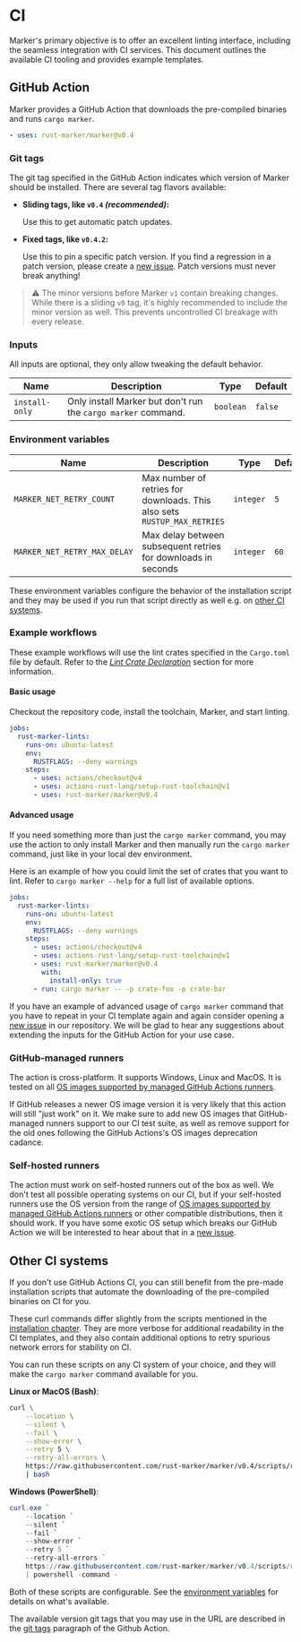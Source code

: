 # CI

Marker's primary objective is to offer an excellent linting interface, including the seamless integration with CI services. This document outlines the available CI tooling and provides example templates.

<!-- toc -->

## GitHub Action

Marker provides a GitHub Action that downloads the pre-compiled binaries and runs `cargo marker`.

<!-- region replace marker version stable -->

```yml
- uses: rust-marker/marker@v0.4
```

### Git tags

The git tag specified in the GitHub Action indicates which version of Marker should be installed. There are several tag flavors available:

- **Sliding tags, like `v0.4` *(recommended)*:**

  Use this to get automatic patch updates.

- **Fixed tags, like `v0.4.2`:**

  Use this to pin a specific patch version. If you find a regression in a patch version, please create a [new issue]. Patch versions must never break anything!

<!-- endregion replace marker version stable -->

> ⚠️ The minor versions before Marker `v1` contain breaking changes. While there is a sliding `v0` tag, it's highly recommended to include the minor version as well. This prevents uncontrolled CI breakage with every release.

### Inputs

All inputs are optional, they only allow tweaking the default behavior.

| Name           | Description                                                   | Type      | Default |
|----------------|---------------------------------------------------------------|-----------|---------|
| `install-only` | Only install Marker but don't run the `cargo marker` command. | `boolean` | `false` |


### Environment variables

| Name                         | Description                                                              | Type      | Default |
|------------------------------|--------------------------------------------------------------------------|-----------|---------|
| `MARKER_NET_RETRY_COUNT`     | Max number of retries for downloads. This also sets `RUSTUP_MAX_RETRIES` | `integer` | `5`     |
| `MARKER_NET_RETRY_MAX_DELAY` | Max delay between subsequent retries for downloads in seconds            | `integer` | `60`    |

These environment variables configure the behavior of the installation script and they may be used if you run that script directly as well e.g. on [other CI systems](#other-ci-systems).

### Example workflows

These example workflows will use the lint crates specified in the `Cargo.toml` file by default. Refer to the [*Lint Crate Declaration*](./lint-crate-declaration.md) section for more information.

#### Basic usage

Checkout the repository code, install the toolchain, Marker, and start linting.

<!-- region replace marker action version stable -->
```yml
jobs:
  rust-marker-lints:
    runs-on: ubuntu-latest
    env:
      RUSTFLAGS: --deny warnings
    steps:
      - uses: actions/checkout@v4
      - uses: actions-rust-lang/setup-rust-toolchain@v1
      - uses: rust-marker/marker@v0.4
```
<!-- endregion replace marker action version stable -->


#### Advanced usage

If you need something more than just the `cargo marker` command, you may use the action to only install Marker and then manually run the `cargo marker` command, just like in your local dev environment.

Here is an example of how you could limit the set of crates that you want to lint. Refer to `cargo marker --help` for a full list of available options.

<!-- region replace marker action version stable -->
```yml
jobs:
  rust-marker-lints:
    runs-on: ubuntu-latest
    env:
      RUSTFLAGS: --deny warnings
    steps:
      - uses: actions/checkout@v4
      - uses: actions-rust-lang/setup-rust-toolchain@v1
      - uses: rust-marker/marker@v0.4
        with:
          install-only: true
      - run: cargo marker -- -p crate-foo -p crate-bar
```
<!-- endregion replace marker action version stable -->

If you have an example of advanced usage of `cargo marker` command that you have to repeat in your CI template again and again consider opening a [new issue] in our repository. We will be glad to hear any suggestions about extending the inputs for the GitHub Action for your use case.


### GitHub-managed runners

The action is cross-platform. It supports Windows, Linux and MacOS. It is tested on all [OS images supported by managed GitHub Actions runners].

If GitHub releases a newer OS image version it is very likely that this action will still "just work" on it. We make sure to add new OS images that GitHub-managed runners support to our CI test suite, as well as remove support for the old ones following the GitHub Actions's OS images deprecation cadance.

### Self-hosted runners

The action must work on self-hosted runners out of the box as well. We don't test all possible operating systems on our CI, but if your self-hosted runners use the OS version from the range of [OS images supported by managed GitHub Actions runners] or other compatible distributions, then it should work. If you have some exotic OS setup which breaks our GitHub Action we will be interested to hear about that in a [new issue].

## Other CI systems

If you don't use GitHub Actions CI, you can still benefit from the pre-made installation scripts that automate the downloading of the pre-compiled binaries on CI for you.

These curl commands differ slightly from the scripts mentioned in the [installation chapter](installation.md#download-pre-compiled-binaries-recommended). They are more verbose for additional readability in the CI templates, and they also contain additional options to retry spurious network errors for stability on CI.

You can run these scripts on any CI system of your choice, and they will make the `cargo marker` command available for you.

<!-- region replace marker version stable -->

**Linux or MacOS (Bash)**:
```bash
curl \
    --location \
    --silent \
    --fail \
    --show-error \
    --retry 5 \
    --retry-all-errors \
    https://raw.githubusercontent.com/rust-marker/marker/v0.4/scripts/release/install.sh \
    | bash
```

**Windows (PowerShell)**:
```ps1
curl.exe `
    --location `
    --silent `
    --fail `
    --show-error `
    --retry 5 `
    --retry-all-errors `
    https://raw.githubusercontent.com/rust-marker/marker/v0.4/scripts/release/install.ps1 `
    | powershell -command -
```

<!-- endregion replace marker version stable -->

Both of these scripts are configurable. See the [environment variables](#environment-variables) for details on what's available.

The available version git tags that you may use in the URL are described in the [git tags](#git-tags) paragraph of the Github Action.

[`RUSTUP_MAX_RETRIES`]: https://github.com/rust-lang/rustup/blob/5af4bc4a0d4bc69ea9091a7935fb3783c5fb508e/doc/dev-guide/src/tips-and-tricks.md#rustup_max_retries
[new issue]: https://gitHub.com/rust-marker/marker/issues/new/choose
[OS images supported by managed GitHub Actions runners]: https://docs.github.com/en/actions/using-github-hosted-runners/about-github-hosted-runners/about-github-hosted-runners#supported-runners-and-hardware-resources

